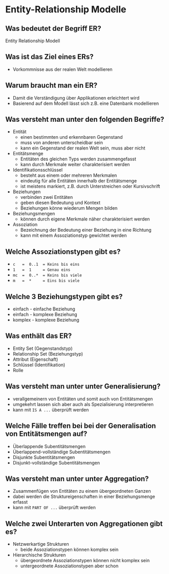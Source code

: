 # Entity-Relationship Modelle

## Was bedeutet der Begriff ER?
Entity Relationship Modell

## Was ist das Ziel eines ERs?
* Vorkommnisse aus der realen Welt modellieren

## Warum braucht man ein ER?
- Damit die Verständigung über Applikationen erleichtert wird
- Basierend auf dem Modell lässt sich z.B. eine Datenbank modellieren

## Was versteht man unter den folgenden Begriffe?
* Entität
    * einen bestimmten und erkennbaren Gegenstand
    * muss von anderen unterscheidbar sein
    * kann ein Gegenstand der realen Welt sein, muss aber nicht
* Entitätsmenge
    * Entitäten des gleichen Typs werden zusammengefasst
    * kann durch Merkmale weiter charakterisiert werden
* Identifikationsschlüssel
    * besteht aus einem oder mehreren Merkmalen
    * eindeutig für alle Entitäten innerhalb der Entitätsmenge
    * ist meistens markiert, z.B. durch Unterstreichen oder Kursivschrift
* Beziehungen
    * verbinden zwei Entitäten
    * geben diesen Bedeutung und Kontext
    * Beziehungen könne wiederum Mengen bilden
* Beziehungsmengen
    * können durch eigene Merkmale näher charakterisiert werden
* Assoziation
    * Bezeichnung der Bedeutung einer Beziehung in eine Richtung
    * kann mit einem Assoziationstyp gewichtet werden

## Welche Assoziationstypen gibt es?
* `c   =  0..1  = Keins bis eins`
* `1   =  1     = Genau eins`
* `mc  =  0..*  = Keins bis viele`
* `m   =  *     = Eins bis viele`

## Welche 3 Beziehungstypen gibt es?
* einfach - einfache Beziehung
* einfach - komplexe Beziehung
* komplex - komplexe Beziehung

## Was enthält das ER?
* Entity Set (Gegenstandstyp)
* Relationship Set (Beziehungstyp)
* Attribut (Eigenschaft)
* Schlüssel (Identifikation)
* Rolle

## Was versteht man unter unter Generalisierung?
* verallgemeinern von Entitäten und somit auch von Entitätsmengen
* umgekehrt lassen sich aber auch als Spezialisierung interpretieren
* kann mit `IS A ...` überprüft werden

## Welche Fälle treffen bei bei der Generalisation von Entitätsmengen auf?
* Überlappende Subentitätsmengen
* Überlappend-vollständige Subentitätsmengen
* Disjunkte Subentitätsmengen
* Disjunkt-vollständige Subentitätsmengen

## Was versteht man unter unter Aggregation?
* Zusammenfügen von Entitäten zu einem übergeordneten Ganzen
* dabei werden die Struktureigenschaften in einer Beziehungsmenge erfasst
* kann mit `PART OF ...` überprüft werden

## Welche zwei Unterarten von Aggregationen gibt es?
* Netzwerkartige Strukturen
    * beide Assoziationstypen können komplex sein
* Hierarchische Strukturen
    * übergeordnete Assoziationstypen können nicht komplex sein
    * untergeordnete Assoziationstypen aber schon

